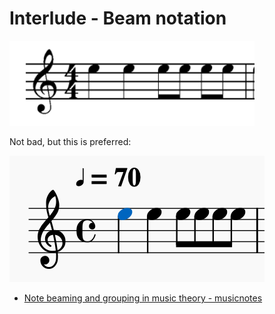 # Interlude - Beam notation



![](.gitbook/assets/captura-de-pantalla-2020-05-25-a-la-s-19.27.45.png)

Not bad, but this is preferred:

![](.gitbook/assets/captura-de-pantalla-2020-05-25-a-la-s-19.27.54.png)

* [Note beaming and grouping in music theory - musicnotes](https://www.musicnotes.com/now/musictheory/note-beaming-and-grouping-in-music-theory/)

